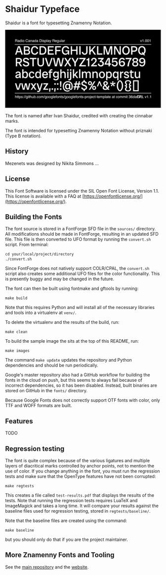 # Shaidur Typeface

Shaidur is a font for typesetting Znamenny Notation.

![Sample Image](documentation/image2.png)

The font is named after Ivan Shaidur, credited with creating the cinnabar marks.

The font is intended for typesetting Znamenny Notation without priznaki (Type B notation).

## History

Mezenets was designed by Nikita Simmons ...

## License

This Font Software is licensed under the SIL Open Font License,
Version 1.1. This license is available with a FAQ at
[https://openfontlicense.org/](https://openfontlicense.org/).

## Building the Fonts

The font source is stored in a FontForge SFD file in the `sources/` directory. All modifications should be made in FontForge, resulting in an updated SFD file. This file is then converted to UFO format by running the `convert.sh` script. From terminal:

```
cd your/local/project/directory
./convert.sh
```

Since FontForge does not natively support COLR/CPAL, the `convert.sh` script also creates some additional UFO files for the color functionality. This is presently buggy and may be changed in the future.

The font can then be built using fontmake and gftools by running:

```
make build
```

Note that this requires Python and will install all of the necessary libraries and tools into a virtualenv at `venv/`.

To delete the virtualenv and the results of the build, run:

```
make clean
```

To build the sample image the sits at the top of this README, run:

```
make images
```

The command `make update` updates the repository and Python dependencies and should be run periodically.

Google's master repository also had a GitHub workflow for building the fonts in the cloud on push, but this seems to always fail because of incorrect dependencies, so it has been disabled. Instead, built binaries are stored on GitHub in the `fonts/` directory.

Because Google Fonts does not correctly support OTF fonts with color, only TTF and WOFF formats are built.

## Features

TODO

## Regression testing

The font is quite complex because of the various ligatures and multiple layers of diacritical marks controlled by anchor points, not to mention the use of color. If you change anything in the font, you must run the regression tests and make sure that the OpenType features have not been corrupted:

```
make regtests
```

This creates a file called `test-results.pdf` that displays the results of the tests. Note that running the regression tests requires LuaTeX and ImageMagick and takes a long time. It will compare your results against the baseline files used for regression testing, stored in `regtests/baseline/`.

Note that the baseline files are created using the command:

```
make baseline
```

but you should only do that if you are the project maintainer.

## More Znamenny Fonts and Tooling

See the [main repository](https://github.com/slavonic/fonts-znam/) and the [website](https://sci.ponomar.net/music.html).
